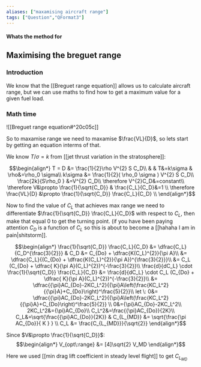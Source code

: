 ```yaml
---
aliases: ["maxamising aircraft range"]
tags: ["Question","QFormat3"]
---
```


#### Whats the method for
## Maximising the breguet range
### Introduction
We know that the [[Breguet range equation]] allows us to calculate aircraft range, but we can use maths to find how to get a maximum value for a given fuel load.

### Math time
![[Breguet range equation#^20c05c]]

So to maxamise range we need to maxamise $\frac{VL}{D}$, so lets start by getting an equation interms of that.

We know $T/\sigma=k$ from [[jet thrust variation in the stratosphere]]:

$$\begin{align*}
   T = D &= \frac{1}{2}\rho V^{2} S C_D\\
&  & T&=k\sigma & \rho&=\rho_0 \sigma\\
k\sigma &= \frac{1}{2}( \rho_0 \sigma ) V^{2} S C_D\\
\frac{2k}{S\rho_0 }  &=V^{2} C_D\\
\therefore V^{2}C_D&=constant\\
 \therefore V&\propto \frac{1}{\sqrt{C_D}} & \frac{C_L}{C_D}&=1 \\
\therefore \frac{VL}{D} &\propto \frac{1}{\sqrt{C_D}} \frac{C_L}{C_D} \\
\end{align*}$$

Now to find the value of $C_L$ that achieves max range we need to differentiate $\frac{1}{\sqrt{C_D}} \frac{C_L}{C_D}$ with respect to $C_L$, then make that equal 0 to get the turning point.
(if you have been paying attention $C_D$ is a function of $C_L$ so this is about to become a [[hahaha I am in pain|shitstorm]].

$$\begin{align*}
  \frac{1}{\sqrt{C_D}} \frac{C_L}{C_D} &= \dfrac{C_L}{C_D^{\frac{3}{2}}} & C_D &= C_{Do} + \dfrac{K(C_L)^{2}}{\pi A}\\
&= \dfrac{C_L}{(C_{Do} + \dfrac{K(C_L)^{2}}{\pi A})^{\frac{3}{2}}}\\
&= C_L (C_{Do} + \dfrac{ K}{\pi A}(C_L)^{2})^{-\frac{3}{2}}\\
\frac{d}{dC_L} \cdot \frac{1}{\sqrt{C_D}} \frac{C_L}{C_D} &= \frac{d}{dC_L} \cdot C_L (C_{Do} + \dfrac{ K}{\pi A}(C_L)^{2})^{-\frac{3}{2}}\\
&= \dfrac{{\pi}AC_{Do}-2KC_L^2}{{\pi}A\left(\frac{KC_L^2}{{\pi}A}+C_{Do}\right)^\frac{5}{2}}\\
let \: 0&= \dfrac{{\pi}AC_{Do}-2KC_L^2}{{\pi}A\left(\frac{KC_L^2}{{\pi}A}+C_{Do}\right)^\frac{5}{2}} \\
0&={\pi}AC_{Do}-2KC_L^2\\
 2KC_L^2&={\pi}AC_{Do}\\
 C_L^2&=\frac{{\pi}AC_{Do}}{2K}\\
 C_L&=\sqrt{\frac{{\pi}AC_{Do}}{2K}} & C_{L_{MD}} &= \sqrt{\frac{\pi AC_{Do}}{ K  } } \\
C_L &= \frac{C_{L_{MD}}}{\sqrt{2}}
\end{align*}$$

Since $V&\propto \frac{1}{\sqrt{C_D}}$:
$$\begin{align*}
  V_{opt\:range}  &= [4]\sqrt{2} V_MD
\end{align*}$$

Here we used [[min drag lift coefficient in steady level flight]] to get $C_{L_{MD}}$